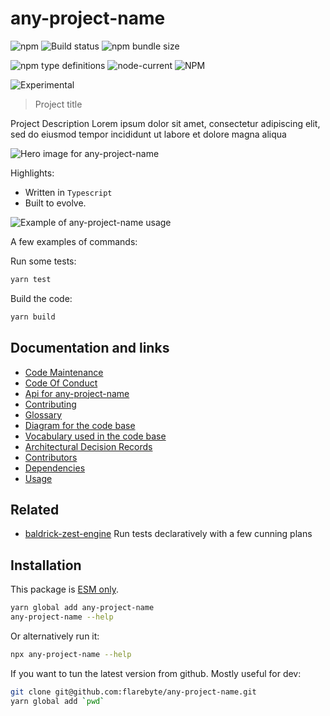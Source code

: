 # any-project-name

![npm](https://img.shields.io/npm/v/any-project-name) ![Build status](https://github.com/flarebyte/any-project-name/actions/workflows/main.yml/badge.svg) ![npm bundle size](https://img.shields.io/bundlephobia/min/any-project-name)

![npm type definitions](https://img.shields.io/npm/types/any-project-name) ![node-current](https://img.shields.io/node/v/any-project-name) ![NPM](https://img.shields.io/npm/l/any-project-name)

![Experimental](https://img.shields.io/badge/status-experimental-blue)

> Project title

Project Description Lorem ipsum dolor sit amet, consectetur adipiscing elit, sed do eiusmod tempor incididunt ut labore et dolore magna aliqua

![Hero image for any-project-name](any-project-name-hero-512.jpeg)

Highlights:

* Written in `Typescript`
* Built to evolve.

![Example of any-project-name usage](any-project-name-usage.gif "cli")


A few examples of commands:

Run some tests:
```bash
yarn test

```
Build the code:
```bash
yarn build

```

## Documentation and links

* [Code Maintenance](MAINTENANCE.md)
* [Code Of Conduct](CODE_OF_CONDUCT.md)
* [Api for any-project-name](API.md)
* [Contributing](CONTRIBUTING.md)
* [Glossary](GLOSSARY.md)
* [Diagram for the code base](INTERNAL.md)
* [Vocabulary used in the code base](CODE_VOCABULARY.md)
* [Architectural Decision Records](DECISIONS.md)
* [Contributors](https://github.com/flarebyte/any-project-name/graphs/contributors)
* [Dependencies](https://github.com/flarebyte/any-project-name/network/dependencies)
* [Usage](USAGE.md)

## Related

* [baldrick-zest-engine](https://github.com/flarebyte/baldrick-zest-engine) Run tests declaratively with a few cunning plans

## Installation

This package is [ESM only](https://blog.sindresorhus.com/get-ready-for-esm-aa53530b3f77).

```bash
yarn global add any-project-name
any-project-name --help
```
Or alternatively run it:
```bash
npx any-project-name --help
```
If you want to tun the latest version from github. Mostly useful for dev:
```bash
git clone git@github.com:flarebyte/any-project-name.git
yarn global add `pwd`
```